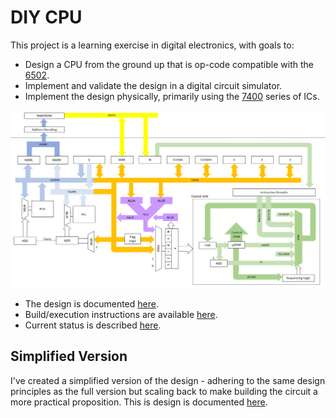 # DIY CPU

This project is a learning exercise in digital electronics, with goals to:

* Design a CPU from the ground up that is op-code compatible with the [6502](https://archive.org/details/mos_microcomputers_programming_manual).
* Implement and validate the design in a digital circuit simulator.
* Implement the design physically, primarily using the [7400](https://en.wikipedia.org/wiki/7400-series_integrated_circuits) series of ICs.

![Overview](docs/architecture/overview.png)

* The design is documented [here](docs/architecture/index.md).
* Build/execution instructions are available [here](docs/build-and-run.md).
* Current status is described [here](docs/status.md).

## Simplified Version

I've created a simplified version of the design - adhering to the same design principles as the full version but scaling back to make building the circuit a more practical proposition.  This is design is documented [here](docs/simplifed/index.md).